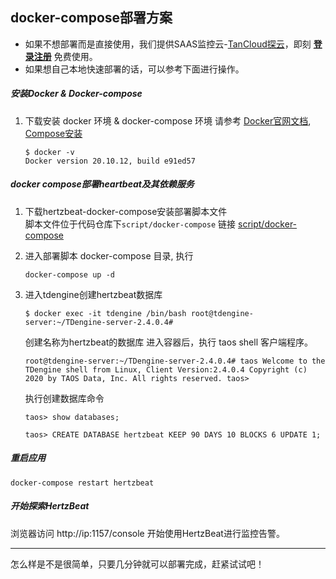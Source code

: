 ##  docker-compose部署方案   

- 如果不想部署而是直接使用，我们提供SAAS监控云-[TanCloud探云](https://console.tancloud.cn)，即刻 **[登录注册](https://console.tancloud.cn)** 免费使用。
- 如果想自己本地快速部署的话，可以参考下面进行操作。

##### 安装Docker & Docker-compose

1. 下载安装 docker 环境 & docker-compose 环境
   请参考 [Docker官网文档](https://docs.docker.com/get-docker/), [Compose安装](https://docs.docker.com/compose/install/)       
   ```
   $ docker -v
   Docker version 20.10.12, build e91ed57
   ```

##### docker compose部署heartbeat及其依赖服务     

1. 下载hertzbeat-docker-compose安装部署脚本文件  
   脚本文件位于代码仓库下`script/docker-compose` 链接 [script/docker-compose](https://gitee.com/dromara/hertzbeat/tree/master/script/docker-compose)   


2. 进入部署脚本 docker-compose 目录, 执行  

   `docker-compose up -d`

3. 进入tdengine创建hertzbeat数据库     

   `$ docker exec -it tdengine /bin/bash
   root@tdengine-server:~/TDengine-server-2.4.0.4#`

   创建名称为hertzbeat的数据库 进入容器后，执行 taos shell 客户端程序。

   `root@tdengine-server:~/TDengine-server-2.4.0.4# taos
   Welcome to the TDengine shell from Linux, Client Version:2.4.0.4
   Copyright (c) 2020 by TAOS Data, Inc. All rights reserved.
   taos>`

   执行创建数据库命令

   `taos> show databases;`

   `taos> CREATE DATABASE hertzbeat KEEP 90 DAYS 10 BLOCKS 6 UPDATE 1;`

##### 重启应用  

`docker-compose restart hertzbeat`

##### 开始探索HertzBeat  
   浏览器访问 http://ip:1157/console 开始使用HertzBeat进行监控告警。

---   

怎么样是不是很简单，只要几分钟就可以部署完成，赶紧试试吧！